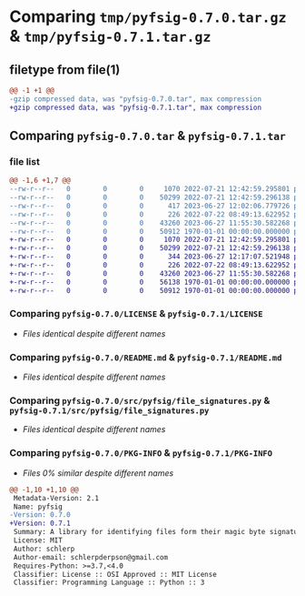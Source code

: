 # Comparing `tmp/pyfsig-0.7.0.tar.gz` & `tmp/pyfsig-0.7.1.tar.gz`

## filetype from file(1)

```diff
@@ -1 +1 @@
-gzip compressed data, was "pyfsig-0.7.0.tar", max compression
+gzip compressed data, was "pyfsig-0.7.1.tar", max compression
```

## Comparing `pyfsig-0.7.0.tar` & `pyfsig-0.7.1.tar`

### file list

```diff
@@ -1,6 +1,7 @@
--rw-r--r--   0        0        0     1070 2022-07-21 12:42:59.295801 pyfsig-0.7.0/LICENSE
--rw-r--r--   0        0        0    50299 2022-07-21 12:42:59.296138 pyfsig-0.7.0/README.md
--rw-r--r--   0        0        0      417 2023-06-27 12:02:06.779726 pyfsig-0.7.0/pyproject.toml
--rw-r--r--   0        0        0      226 2022-07-22 08:49:13.622952 pyfsig-0.7.0/src/pyfsig/__init__.py
--rw-r--r--   0        0        0    43260 2023-06-27 11:55:30.582268 pyfsig-0.7.0/src/pyfsig/file_signatures.py
--rw-r--r--   0        0        0    50912 1970-01-01 00:00:00.000000 pyfsig-0.7.0/PKG-INFO
+-rw-r--r--   0        0        0     1070 2022-07-21 12:42:59.295801 pyfsig-0.7.1/LICENSE
+-rw-r--r--   0        0        0    50299 2022-07-21 12:42:59.296138 pyfsig-0.7.1/README.md
+-rw-r--r--   0        0        0      344 2023-06-27 12:17:07.521948 pyfsig-0.7.1/pyproject.toml
+-rw-r--r--   0        0        0      226 2022-07-22 08:49:13.622952 pyfsig-0.7.1/src/pyfsig/__init__.py
+-rw-r--r--   0        0        0    43260 2023-06-27 11:55:30.582268 pyfsig-0.7.1/src/pyfsig/file_signatures.py
+-rw-r--r--   0        0        0    56138 1970-01-01 00:00:00.000000 pyfsig-0.7.1/setup.py
+-rw-r--r--   0        0        0    50912 1970-01-01 00:00:00.000000 pyfsig-0.7.1/PKG-INFO
```

### Comparing `pyfsig-0.7.0/LICENSE` & `pyfsig-0.7.1/LICENSE`

 * *Files identical despite different names*

### Comparing `pyfsig-0.7.0/README.md` & `pyfsig-0.7.1/README.md`

 * *Files identical despite different names*

### Comparing `pyfsig-0.7.0/src/pyfsig/file_signatures.py` & `pyfsig-0.7.1/src/pyfsig/file_signatures.py`

 * *Files identical despite different names*

### Comparing `pyfsig-0.7.0/PKG-INFO` & `pyfsig-0.7.1/PKG-INFO`

 * *Files 0% similar despite different names*

```diff
@@ -1,10 +1,10 @@
 Metadata-Version: 2.1
 Name: pyfsig
-Version: 0.7.0
+Version: 0.7.1
 Summary: A library for identifying files form their magic byte signature.
 License: MIT
 Author: schlerp
 Author-email: schlerpderpson@gmail.com
 Requires-Python: >=3.7,<4.0
 Classifier: License :: OSI Approved :: MIT License
 Classifier: Programming Language :: Python :: 3
```

